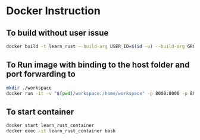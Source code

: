 # Docker Instruction
## To build without user issue
```sh
docker build -t learn_rust --build-arg USER_ID=$(id -u) --build-arg GROUP_ID=$(id -g) .
```
## To Run image with binding to the host folder and port forwarding to
```sh
mkdir ./workspace
docker run -it -v "$(pwd)/workspace:/home/workspace" -p 8000:8000 -p 8080:8080 --name learn_rust_container learn_rust
```
## To start container
```sh
docker start learn_rust_container
docker exec -it learn_rust_container bash
```